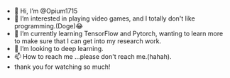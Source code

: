 - 👋 Hi, I’m @Opium1715
- 👀 I’m interested in playing video games, and I totally don't like programming.(Doge)😂
- 🌱 I’m currently learning TensorFlow and Pytorch,  wanting to learn more to make sure that I can get into my research work.
- 💞️ I’m looking to deep learning.
- 📫 How to reach me ...please don't reach me.(hahah).
- thank you for watching so much!
<!---
Opium1715/Opium1715 is a ✨ special ✨ repository because its `README.md` (this file) appears on your GitHub profile.
You can click the Preview link to take a look at your changes.
--->
